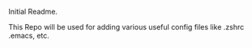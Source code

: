 Initial Readme.

This Repo will be used for adding various useful config files like .zshrc .emacs, etc.